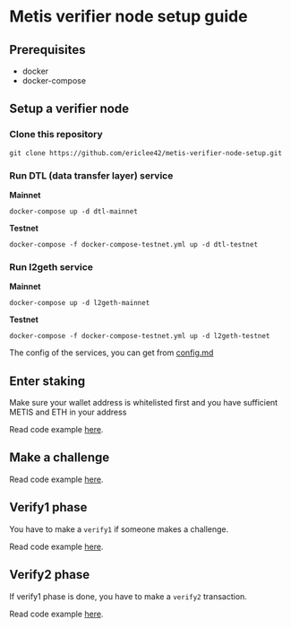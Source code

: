 # Metis verifier node setup guide

## Prerequisites

- docker
- docker-compose

## Setup a verifier node

### Clone this repository

```
git clone https://github.com/ericlee42/metis-verifier-node-setup.git
```

### Run DTL (data transfer layer) service

**Mainnet**

```
docker-compose up -d dtl-mainnet
```

**Testnet**

```
docker-compose -f docker-compose-testnet.yml up -d dtl-testnet
```

### Run l2geth service

**Mainnet**

```
docker-compose up -d l2geth-mainnet
```

**Testnet**

```
docker-compose -f docker-compose-testnet.yml up -d l2geth-testnet
```

The config of the services, you can get from [config.md](./CONFIG.md)

## Enter staking

Make sure your wallet address is whitelisted first and you have sufficient METIS and ETH in your address

Read code example [here](./src/enterStake.ts).

## Make a challenge

Read code example [here](./src/makeChallenge.ts).

## Verify1 phase

You have to make a `verify1` if someone makes a challenge.

Read code example [here](./src/verify1.ts).

## Verify2 phase

If verify1 phase is done, you have to make a `verify2` transaction.

Read code example [here](./src/verify2.ts).
